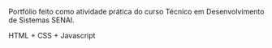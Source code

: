 Portfólio feito como atividade prática do curso Técnico em Desenvolvimento de Sistemas SENAI.

HTML + CSS + Javascript
